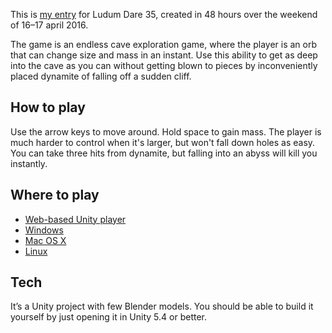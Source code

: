 This is [my entry](http://ludumdare.com/compo/ludum-dare-35/?action=preview&uid=51748) for Ludum Dare 35, created in 48 hours over the weekend of 16–17 april 2016.

The game is an endless cave exploration game, where the player is an orb that can change size and mass in an instant. Use this ability to get as deep into the cave as you can without getting blown to pieces by inconveniently placed dynamite of falling off a sudden cliff. 

## How to play

Use the arrow keys to move around. Hold space to gain mass. The player is much harder to control when it's larger, but won't fall down holes as easy. You can take three hits from dynamite, but falling into an abyss will kill you instantly.

## Where to play

* [Web-based Unity player](http://simonsson.com/ld35/)
* [Windows](http://simonsson.com/ld35/potholing-windows.zip)
* [Mac OS X](http://simonsson.com/ld35/potholing-mac.zip)
* [Linux](http://simonsson.com/ld35/potholing-linux.zip)

## Tech

It’s a Unity project with few Blender models. You should be able to build it yourself by just opening it in Unity 5.4 or better.
